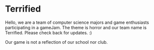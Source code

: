 # Terrified

Hello, we are a team of computer science majors and game enthusiasts participating in a gameJam. The theme is horror and our team name is Terrified. Please check back for updates. :)

Our game is not a reflection of our school nor club.
